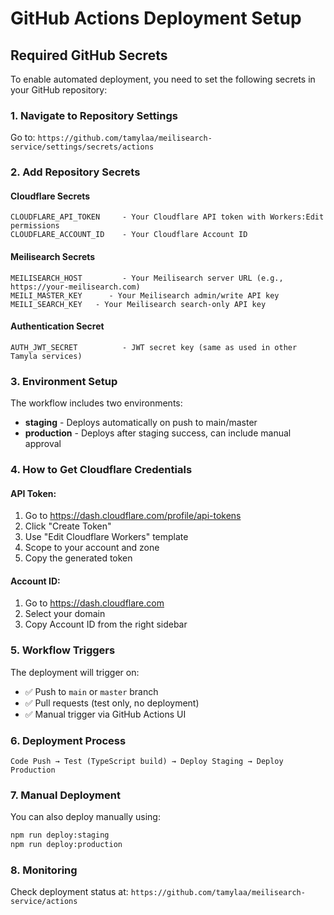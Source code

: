 # GitHub Actions Deployment Setup

## Required GitHub Secrets

To enable automated deployment, you need to set the following secrets in your GitHub repository:

### 1. Navigate to Repository Settings
Go to: `https://github.com/tamylaa/meilisearch-service/settings/secrets/actions`

### 2. Add Repository Secrets

#### **Cloudflare Secrets**
```
CLOUDFLARE_API_TOKEN     - Your Cloudflare API token with Workers:Edit permissions
CLOUDFLARE_ACCOUNT_ID    - Your Cloudflare Account ID
```

#### **Meilisearch Secrets**
```
MEILISEARCH_HOST         - Your Meilisearch server URL (e.g., https://your-meilisearch.com)
MEILI_MASTER_KEY      - Your Meilisearch admin/write API key
MEILI_SEARCH_KEY   - Your Meilisearch search-only API key
```

#### **Authentication Secret**
```
AUTH_JWT_SECRET          - JWT secret key (same as used in other Tamyla services)
```

### 3. Environment Setup

The workflow includes two environments:
- **staging** - Deploys automatically on push to main/master
- **production** - Deploys after staging success, can include manual approval

### 4. How to Get Cloudflare Credentials

#### API Token:
1. Go to https://dash.cloudflare.com/profile/api-tokens
2. Click "Create Token"
3. Use "Edit Cloudflare Workers" template
4. Scope to your account and zone
5. Copy the generated token

#### Account ID:
1. Go to https://dash.cloudflare.com
2. Select your domain
3. Copy Account ID from the right sidebar

### 5. Workflow Triggers

The deployment will trigger on:
- ✅ Push to `main` or `master` branch
- ✅ Pull requests (test only, no deployment)
- ✅ Manual trigger via GitHub Actions UI

### 6. Deployment Process

```
Code Push → Test (TypeScript build) → Deploy Staging → Deploy Production
```

### 7. Manual Deployment

You can also deploy manually using:
```bash
npm run deploy:staging
npm run deploy:production
```

### 8. Monitoring

Check deployment status at:
`https://github.com/tamylaa/meilisearch-service/actions`
